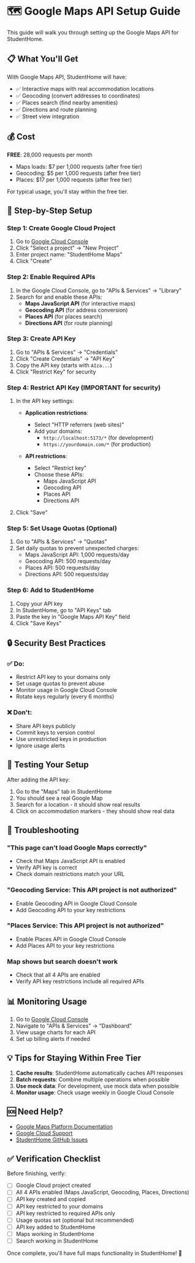 # 🗺️ Google Maps API Setup Guide

This guide will walk you through setting up the Google Maps API for StudentHome.

## 📋 What You'll Get

With Google Maps API, StudentHome will have:
- ✅ Interactive maps with real accommodation locations
- ✅ Geocoding (convert addresses to coordinates)
- ✅ Places search (find nearby amenities)
- ✅ Directions and route planning
- ✅ Street view integration

## 💰 Cost

**FREE**: 28,000 requests per month
- Maps loads: $7 per 1,000 requests (after free tier)
- Geocoding: $5 per 1,000 requests (after free tier)
- Places: $17 per 1,000 requests (after free tier)

For typical usage, you'll stay within the free tier.

## 🚀 Step-by-Step Setup

### Step 1: Create Google Cloud Project

1. Go to [Google Cloud Console](https://console.cloud.google.com/)
2. Click "Select a project" → "New Project"
3. Enter project name: "StudentHome Maps"
4. Click "Create"

### Step 2: Enable Required APIs

1. In the Google Cloud Console, go to "APIs & Services" → "Library"
2. Search for and enable these APIs:
   - **Maps JavaScript API** (for interactive maps)
   - **Geocoding API** (for address conversion)
   - **Places API** (for places search)
   - **Directions API** (for route planning)

### Step 3: Create API Key

1. Go to "APIs & Services" → "Credentials"
2. Click "Create Credentials" → "API Key"
3. Copy the API key (starts with `AIza...`)
4. Click "Restrict Key" for security

### Step 4: Restrict API Key (IMPORTANT for security)

1. In the API key settings:
   - **Application restrictions**: 
     - Select "HTTP referrers (web sites)"
     - Add your domains:
       - `http://localhost:5173/*` (for development)
       - `https://yourdomain.com/*` (for production)
   
   - **API restrictions**:
     - Select "Restrict key"
     - Choose these APIs:
       - Maps JavaScript API
       - Geocoding API
       - Places API
       - Directions API

2. Click "Save"

### Step 5: Set Usage Quotas (Optional)

1. Go to "APIs & Services" → "Quotas"
2. Set daily quotas to prevent unexpected charges:
   - Maps JavaScript API: 1,000 requests/day
   - Geocoding API: 500 requests/day
   - Places API: 500 requests/day
   - Directions API: 500 requests/day

### Step 6: Add to StudentHome

1. Copy your API key
2. In StudentHome, go to "API Keys" tab
3. Paste the key in "Google Maps API Key" field
4. Click "Save Keys"

## 🔒 Security Best Practices

### ✅ Do:
- Restrict API key to your domains only
- Set usage quotas to prevent abuse
- Monitor usage in Google Cloud Console
- Rotate keys regularly (every 6 months)

### ❌ Don't:
- Share API keys publicly
- Commit keys to version control
- Use unrestricted keys in production
- Ignore usage alerts

## 🧪 Testing Your Setup

After adding the API key:

1. Go to the "Maps" tab in StudentHome
2. You should see a real Google Map
3. Search for a location - it should show real results
4. Click on accommodation markers - they should show real data

## 🐛 Troubleshooting

### "This page can't load Google Maps correctly"
- Check that Maps JavaScript API is enabled
- Verify API key is correct
- Check domain restrictions match your URL

### "Geocoding Service: This API project is not authorized"
- Enable Geocoding API in Google Cloud Console
- Add Geocoding API to your key restrictions

### "Places Service: This API project is not authorized"
- Enable Places API in Google Cloud Console
- Add Places API to your key restrictions

### Map shows but search doesn't work
- Check that all 4 APIs are enabled
- Verify API key restrictions include all required APIs

## 📊 Monitoring Usage

1. Go to [Google Cloud Console](https://console.cloud.google.com/)
2. Navigate to "APIs & Services" → "Dashboard"
3. View usage charts for each API
4. Set up billing alerts if needed

## 💡 Tips for Staying Within Free Tier

1. **Cache results**: StudentHome automatically caches API responses
2. **Batch requests**: Combine multiple operations when possible
3. **Use mock data**: For development, use mock data when possible
4. **Monitor usage**: Check usage weekly in Google Cloud Console

## 🆘 Need Help?

- [Google Maps Platform Documentation](https://developers.google.com/maps/documentation)
- [Google Cloud Support](https://cloud.google.com/support)
- [StudentHome GitHub Issues](https://github.com/Bigc7292/student-stay-uk/issues)

## ✅ Verification Checklist

Before finishing, verify:
- [ ] Google Cloud project created
- [ ] All 4 APIs enabled (Maps JavaScript, Geocoding, Places, Directions)
- [ ] API key created and copied
- [ ] API key restricted to your domains
- [ ] API key restricted to required APIs only
- [ ] Usage quotas set (optional but recommended)
- [ ] API key added to StudentHome
- [ ] Maps working in StudentHome
- [ ] Search working in StudentHome

Once complete, you'll have full maps functionality in StudentHome! 🎉
